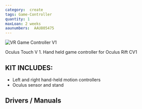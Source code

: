 ```yaml
---
category:  create
tags: Game-Controller
quantity: 1
maxLoan: 2 weeks
aaunumbers:  AAU805475
---
```

![VR Game Controller V1](https://en.wikipedia.org/wiki/Oculus_Touch#/media/File:Oculus_Touch_Controllers.jpg)

Oculus Touch V 1. Hand held game controller for Oculus Rift CV1
## KIT INCLUDES:
-  Left and right hand-held motion controllers
- Oculus sensor and stand

## Drivers / Manuals
[]()



